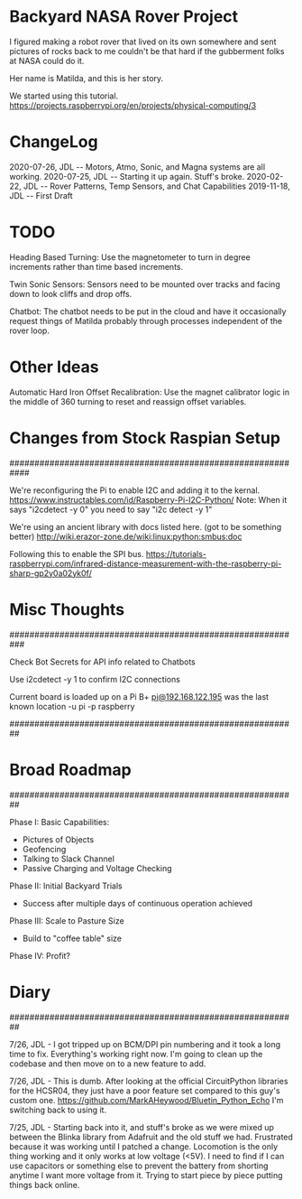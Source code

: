 # Backyard NASA Rover Project
I figured making a robot rover that lived on its own somewhere and sent pictures of
rocks back to me couldn't be that hard if the gubberment folks at NASA could do it.

Her name is Matilda, and this is her story.

We started using this tutorial.
https://projects.raspberrypi.org/en/projects/physical-computing/3

# ChangeLog
2020-07-26, JDL -- Motors, Atmo, Sonic, and Magna systems are all working.
2020-07-25, JDL -- Starting it up again.  Stuff's broke.
2020-02-22, JDL -- Rover Patterns, Temp Sensors, and Chat Capabilities
2019-11-18, JDL -- First Draft

# TODO
Heading Based Turning: Use the magnetometer to turn in degree increments rather
    than time based increments.

Twin Sonic Sensors: Sensors need to be mounted over tracks and facing down to look
    cliffs and drop offs.

Chatbot: The chatbot needs to be put in the cloud and have it occasionally request
    things of Matilda probably through processes independent of the rover loop.

# Other Ideas
Automatic Hard Iron Offset Recalibration: Use the magnet calibrator logic in the middle of
    360 turning to reset and reassign offset variables.


# Changes from Stock Raspian Setup
############################################################

We're reconfiguring the Pi to enable I2C and adding it to the kernal.
https://www.instructables.com/id/Raspberry-Pi-I2C-Python/
Note: When it says "i2cdetect -y 0" you need to say "i2c detect -y 1"

We're using an ancient library with docs listed here. (got to be something better)
http://wiki.erazor-zone.de/wiki:linux:python:smbus:doc

Following this to enable the SPI bus.
https://tutorials-raspberrypi.com/infrared-distance-measurement-with-the-raspberry-pi-sharp-gp2y0a02yk0f/

# Misc Thoughts
###########################################################

Check Bot Secrets for API info related to Chatbots

Use i2cdetect -y 1 to confirm I2C connections

Current board is loaded up on a Pi B+
pi@192.168.122.195 was the last known location
-u pi -p raspberry

##########################################################

# Broad Roadmap
##########################################################

Phase I: Basic Capabilities:
  - Pictures of Objects
  - Geofencing
  - Talking to Slack Channel  
  - Passive Charging and Voltage Checking

Phase II: Initial Backyard Trials
  - Success after multiple days of continuous operation achieved

Phase III: Scale to Pasture Size
  - Build to "coffee table" size

Phase IV: Profit?

# Diary
##########################################################

7/26, JDL - I got tripped up on BCM/DPI pin numbering and it took a long time to fix.  Everything's working
  right now.  I'm going to clean up the codebase and then move on to a new feature to add.

7/26, JDL - This is dumb.  After looking at the official CircuitPython libraries for the HCSR04, they
  just have a poor feature set compared to this guy's custom one.  https://github.com/MarkAHeywood/Bluetin_Python_Echo
  I'm switching back to using it.

7/25, JDL - Starting back into it, and stuff's broke as we were mixed up between the Blinka library
  from Adafruit and the old stuff we had.  Frustrated because it was working until I patched a change.
  Locomotion is the only thing working and it only works at low voltage (<5V).  I need to find if I
  can use capacitors or something else to prevent the battery from shorting anytime I want more
  voltage from it.  Trying to start piece by piece putting things back online.
